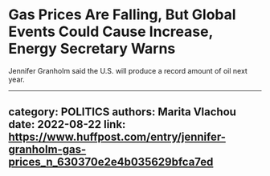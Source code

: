 # Gas Prices Are Falling, But Global Events Could Cause Increase, Energy Secretary Warns

Jennifer Granholm said the U.S. will produce a record amount of oil next year.

---
category: POLITICS
authors: Marita Vlachou
date: 2022-08-22
link: https://www.huffpost.com/entry/jennifer-granholm-gas-prices_n_630370e2e4b035629bfca7ed
---
